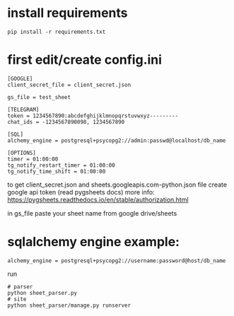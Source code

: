 # install requirements
```
pip install -r requirements.txt
```

# first edit/create config.ini
```
[GOOGLE]
client_secret_file = client_secret.json

gs_file = test_sheet

[TELEGRAM]
token = 1234567890:abcdefghijklmnopqrstuvwxyz---------
chat_ids = -1234567890098, 1234567890

[SQL]
alchemy_engine = postgresql+psycopg2://admin:passwd@localhost/db_name

[OPTIONS]
timer = 01:00:00
tg_notify_restart_timer = 01:00:00
tg_notify_time_shift = 01:00:00
```

to get client_secret.json and sheets.googleapis.com-python.json file create google api token (read pygsheets docs)
more info: https://pygsheets.readthedocs.io/en/stable/authorization.html

in gs_file paste your sheet name from google drive/sheets
# sqlalchemy engine example:
```
alchemy_engine = postgresql+psycopg2://username:password@host/db_name
```

run
```
# parser
python sheet_parser.py
# site
python sheet_parser/manage.py runserver
```